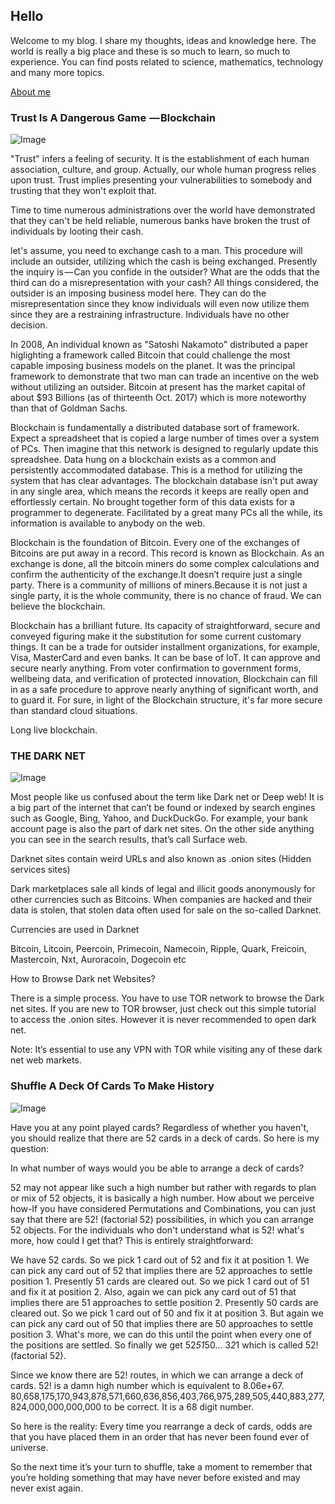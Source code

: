 ## Hello

Welcome to my blog. I share my thoughts, ideas and knowledge here. The world is really a big place and these is so much to learn, so much to experience. You can find posts related to science, mathematics, technology and many more topics.

 [About me](http://karanbhyana.me/)

### Trust Is A Dangerous Game  — Blockchain

![Image](https://images.unsplash.com/photo-1516245834210-c4c142787335?ixlib=rb-0.3.5&ixid=eyJhcHBfaWQiOjEyMDd9&s=4c08d94fa3626ca948926d0211ccc7ac&auto=format&fit=crop&w=1049&q=80)

"Trust" infers a feeling of security. It is the establishment of each human association, culture, and group. Actually, our whole human progress relies upon trust. Trust implies presenting your vulnerabilities to somebody and trusting that they won't exploit that. 

Time to time numerous administrations over the world have demonstrated that they can't be held reliable, numerous banks have broken the trust of individuals by looting their cash. 

let's assume, you need to exchange cash to a man. This procedure will include an outsider, utilizing which the cash is being exchanged. Presently the inquiry is — Can you confide in the outsider? What are the odds that the third can do a misrepresentation with your cash? All things considered, the outsider is an imposing business model here. They can do the misrepresentation since they know individuals will even now utilize them since they are a restraining infrastructure. Individuals have no other decision. 

In 2008, An individual known as "Satoshi Nakamoto" distributed a paper higlighting a framework called Bitcoin that could challenge the most capable imposing business models on the planet. It was the principal framework to demonstrate that two man can trade an incentive on the web without utilizing an outsider. Bitcoin at present has the market capital of about $93 Billions (as of thirteenth Oct. 2017) which is more noteworthy than that of Goldman Sachs. 

Blockchain is fundamentally a distributed database sort of framework. Expect a spreadsheet that is copied a large number of times over a system of PCs.  Then imagine that this network is designed to regularly update this spreadshee. Data hung on a blockchain exists as a common and persistently accommodated database. This is a method for utilizing the system that has clear advantages. The blockchain database isn't put away in any single area, which means the records it keeps are really open and effortlessly certain. No brought together form of this data exists for a programmer to degenerate. Facilitated by a great many PCs all the while, its information is available to anybody on the web. 

Blockchain is the foundation of Bitcoin. Every one of the exchanges of Bitcoins are put away in a record. This record is known as Blockchain. As an exchange is done, all the bitcoin miners do some complex calculations and confirm the authenticity of the exchange.It doesn’t require just a single party. There is a community of millions of miners.Because it is not just a single party, it is the whole community, there is no chance of fraud. We can believe the blockchain. 

Blockchain has a brilliant future. Its capacity of straightforward, secure and conveyed figuring make it the substitution for some current customary things. It can be a trade for outsider installment organizations, for example, Visa, MasterCard and even banks. It can be base of IoT. It can approve and secure nearly anything. From voter confirmation to government forms, wellbeing data, and verification of protected innovation, Blockchain can fill in as a safe procedure to approve nearly anything of significant worth, and to guard it. For sure, in light of the Blockchain structure, it's far more secure than standard cloud situations. 

Long live blockchain.



### THE DARK NET

![Image](https://images.unsplash.com/photo-1526374965328-7f61d4dc18c5?ixlib=rb-0.3.5&ixid=eyJhcHBfaWQiOjEyMDd9&s=2059a86937844c84267d5126e5b36aa3&auto=format&fit=crop&w=1050&q=80)


Most people like us confused about the term like Dark net or Deep web! It is a big part of the internet that can’t be found or indexed by search engines such as Google, Bing, Yahoo, and DuckDuckGo. For example, your bank account page is also the part of dark net sites. On the other side anything you can see in the search results, that’s call Surface web.

Darknet sites contain weird URLs and also known as .onion sites (Hidden services sites)

Dark marketplaces sale all kinds of legal and illicit goods anonymously for other currencies such as Bitcoins. When companies are hacked and their data is stolen, that stolen data often used for sale on the so-called Darknet.

Currencies are used in Darknet

Bitcoin, Litcoin, Peercoin, Primecoin, Namecoin, Ripple, Quark, Freicoin, Mastercoin, Nxt, Auroracoin, Dogecoin etc

How to Browse Dark net Websites?

There is a simple process. You have to use TOR network to browse the Dark net sites. If you are new to TOR browser, just check out this simple tutorial to access the .onion sites. However it is never recommended to open dark net.

Note: It’s essential to use any VPN with TOR while visiting any of these dark net web markets.



### Shuffle A Deck Of Cards To Make History

![Image](https://images.unsplash.com/photo-1523278496530-378e00b02de2?ixlib=rb-0.3.5&ixid=eyJhcHBfaWQiOjEyMDd9&s=76309bb97f4654c7c567a32c4f4b4ae7&auto=format&fit=crop&w=1050&q=80)

Have you at any point played cards? Regardless of whether you haven't, you should realize that there are 52 cards in a deck of cards. So here is my question: 

In what number of ways would you be able to arrange a deck of cards? 

52 may not appear like such a high number but rather with regards to plan or mix of 52 objects, it is basically a high number. How about we perceive how-If you have considered Permutations and Combinations, you can just say that there are 52! (factorial 52) possibilities, in which you can arrange 52 objects. For the individuals who don't understand what is 52! what's more, how could I get that? This is entirely straightforward: 

We have 52 cards. So we pick 1 card out of 52 and fix it at position 1. We can pick any card out of 52 that implies there are 52 approaches to settle position 1. Presently 51 cards are cleared out. So we pick 1 card out of 51 and fix it at position 2. Also, again we can pick any card out of 51 that implies there are 51 approaches to settle position 2. Presently 50 cards are cleared out. So we pick 1 card out of 50 and fix it at position 3. But again we can pick any card out of 50 that implies there are 50 approaches to settle position 3. What's more, we can do this until the point when every one of the positions are settled. So finally we get 52*51*50… 3*2*1 which is called 52! (factorial 52). 

Since we know there are 52! routes, in which we can arrange a deck of cards. 52! is a damn high number which is equivalent to 8.06e+67. 80,658,175,170,943,878,571,660,636,856,403,766,975,289,505,440,883,277,824,000,000,000,000 to be correct. It is a 68 digit number. 

So here is the reality: Every time you rearrange a deck of cards, odds are that you have placed them in an order that has never been found ever of universe.

So the next time it’s your turn to shuffle, take a moment to remember that you’re holding something that may have never before existed and may never exist again.
```

